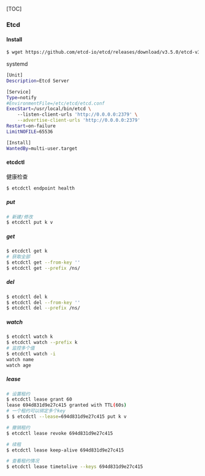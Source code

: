 [TOC]

### Etcd

#### Install

~~~bash
$ wget https://github.com/etcd-io/etcd/releases/download/v3.5.0/etcd-v3.5.0-linux-arm64.tar.gz
~~~

systemd

~~~bash
[Unit]
Description=Etcd Server

[Service]
Type=notify
#EnvironmentFile=/etc/etcd/etcd.conf
ExecStart=/usr/local/bin/etcd \
	--listen-client-urls 'http://0.0.0.0:2379' \
    --advertise-client-urls 'http://0.0.0.0:2379'
Restart=on-failure
LimitNOFILE=65536

[Install]
WantedBy=multi-user.target
~~~

#### etcdctl

健康检查

~~~bash
$ etcdctl endpoint health
~~~

##### put

~~~bash
# 新建/修改
$ etcdctl put k v
~~~

##### get

~~~bash
$ etcdctl get k
# 获取全部
$ etcdctl get --from-key ''
$ etcdctl get --prefix /ns/
~~~

##### del

~~~bash
$ etcdctl del k
$ etcdctl del --from-key ''
$ etcdctl del --prefix /ns/
~~~

##### watch

~~~bash
$ etcdctl watch k
$ etcdctl watch --prefix k
# 监控多个值
$ etcdctl watch -i
watch name
watch age
~~~

##### lease

~~~bash
# 设置租约
$ etcdctl lease grant 60
lease 694d831d9e27c415 granted with TTL(60s)
# 一个租约可以绑定多个key
$ $ etcdctl --lease=694d831d9e27c415 put k v

# 撤销租约
$ etcdctl lease revoke 694d831d9e27c415

# 续租
$ etcdctl lease keep-alive 694d831d9e27c415

# 查看租约情况
$ etcdctl lease timetolive --keys 694d831d9e27c415
~~~